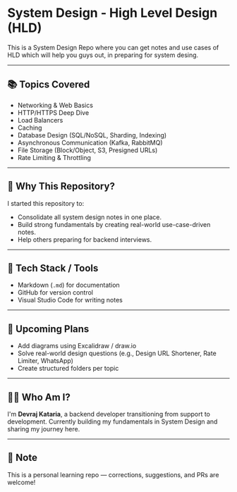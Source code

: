 # System Design - High Level Design (HLD)
This is a System Design Repo where you can get notes and use cases of HLD which will help you guys out, in preparing for system desing.

---

## 📚 Topics Covered

- Networking & Web Basics
- HTTP/HTTPS Deep Dive
- Load Balancers
- Caching
- Database Design (SQL/NoSQL, Sharding, Indexing)
- Asynchronous Communication (Kafka, RabbitMQ)
- File Storage (Block/Object, S3, Presigned URLs)
- Rate Limiting & Throttling

---

## 🧠 Why This Repository?

I started this repository to:

- Consolidate all system design notes in one place.
- Build strong fundamentals by creating real-world use-case-driven notes.
- Help others preparing for backend interviews.

---

## 🔧 Tech Stack / Tools

- Markdown (`.md`) for documentation
- GitHub for version control
- Visual Studio Code for writing notes

---

## 🚀 Upcoming Plans

- Add diagrams using Excalidraw / draw.io
- Solve real-world design questions (e.g., Design URL Shortener, Rate Limiter, WhatsApp)
- Create structured folders per topic

---

## 🙋‍♂️ Who Am I?

I'm **Devraj Kataria**, a backend developer transitioning from support to development. Currently building my fundamentals in System Design and sharing my journey here.

---

## 📌 Note

This is a personal learning repo — corrections, suggestions, and PRs are welcome!
